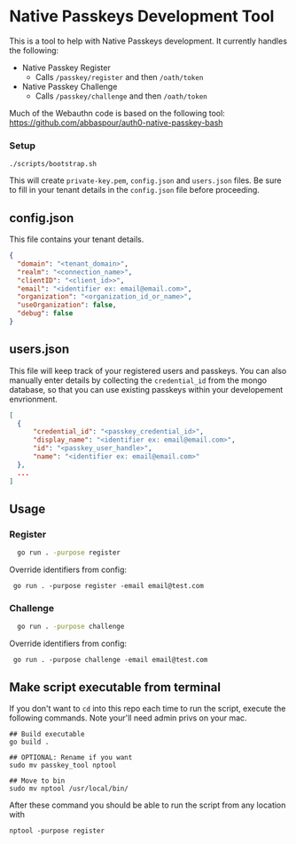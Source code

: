 # Native Passkeys Development Tool
This is a tool to help with Native Passkeys development. It currently handles the following:
- Native Passkey Register
  - Calls `/passkey/register` and then `/oath/token`
- Native Passkey Challenge
  - Calls `/passkey/challenge` and then `/oath/token`

Much of the Webauthn code is based on the following tool: https://github.com/abbaspour/auth0-native-passkey-bash

### Setup
```shell
./scripts/bootstrap.sh
```
This will create `private-key.pem`, `config.json` and `users.json` files. Be sure to fill in your tenant details in the `config.json` file before proceeding.

## config.json

This file contains your tenant details.
```json
{
  "domain": "<tenant_domain>",
  "realm": "<connection_name>",
  "clientID": "<client_id>>",
  "email": "<identifier ex: email@email.com>",
  "organization": "<organization_id_or_name>",
  "useOrganization": false,
  "debug": false
}
```

## users.json

This file will keep track of your registered users and passkeys. You can also manually enter details by collecting the `credential_id` from the mongo database, so that you can use existing passkeys within your developement envrionment.
```json
[
  {
      "credential_id": "<passkey_credential_id>",
      "display_name": "<identifier ex: email@email.com>",
      "id": "<passkey_user_handle>",
      "name": "<identifier ex: email@email.com>"
  },
  ...
]
```

## Usage

### Register
```sh
  go run . -purpose register
```

Override identifiers from config:
```shell
 go run . -purpose register -email email@test.com
```

### Challenge
```sh
  go run . -purpose challenge
```

Override identifiers from config:
```shell
 go run . -purpose challenge -email email@test.com
```

## Make script executable from terminal
If you don't want to `cd` into this repo each time to run the script, execute the following commands.
Note your'll need admin privs on your mac.
```shell
## Build executable
go build .

## OPTIONAL: Rename if you want
sudo mv passkey_tool nptool

## Move to bin
sudo mv nptool /usr/local/bin/
```
After these command you should be able to run the script from any location with
```shell
nptool -purpose register
```